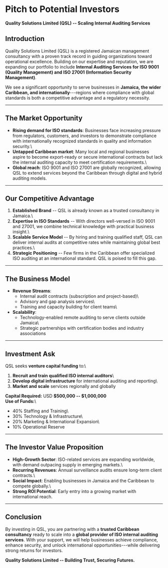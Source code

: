 # Pitch to Potential Investors

**Quality Solutions Limited (QSL) -- Scaling Internal Auditing
Services**

## Introduction

Quality Solutions Limited (QSL) is a registered Jamaican management
consultancy with a proven track record in guiding organizations toward
operational excellence. Building on our expertise and reputation, we are
expanding our portfolio to include **Internal Auditing Services for ISO
9001 (Quality Management) and ISO 27001 (Information Security
Management)**.

We see a significant opportunity to serve businesses in **Jamaica, the
wider Caribbean, and internationally**---regions where compliance with
global standards is both a competitive advantage and a regulatory
necessity.

------------------------------------------------------------------------

## The Market Opportunity

-   **Rising demand for ISO standards**: Businesses face increasing
    pressure from regulators, customers, and investors to demonstrate
    compliance with internationally recognized standards in quality and
    information security.\
-   **Untapped Caribbean market**: Many local and regional businesses
    aspire to become export-ready or secure international contracts but
    lack the internal auditing capacity to meet certification
    requirements.\
-   **Global reach**: ISO 9001 and ISO 27001 are globally recognized,
    allowing QSL to extend services beyond the Caribbean through digital
    and hybrid auditing models.

------------------------------------------------------------------------

## Our Competitive Advantage

1.  **Established Brand** -- QSL is already known as a trusted
    consultancy in Jamaica.\
2.  **Expertise in ISO Standards** -- With directors well-versed in ISO
    9001 and 27001, we combine technical knowledge with practical
    business insight.\
3.  **Scalable Service Model** -- By hiring and training qualified
    staff, QSL can deliver internal audits at competitive rates while
    maintaining global best practices.\
4.  **Strategic Positioning** -- Few firms in the Caribbean offer
    specialized ISO auditing at an international standard. QSL is poised
    to fill this gap.

------------------------------------------------------------------------

## The Business Model

-   **Revenue Streams**:
    -   Internal audit contracts (subscription and project-based)\
    -   Advisory and gap analysis services\
    -   Training and capacity building for client teams\
-   **Scalability**:
    -   Technology-enabled remote auditing to serve clients outside
        Jamaica\
    -   Strategic partnerships with certification bodies and industry
        associations

------------------------------------------------------------------------

## Investment Ask

QSL seeks **venture capital funding** to:\
1. **Recruit and train qualified ISO internal auditors**\
2. **Develop digital infrastructure** for international auditing and
reporting\
3. **Market and scale** services regionally and globally

**Capital Required:** USD **\$500,000 -- \$1,000,000**\
**Use of Funds:**\
- 40% Staffing and Training\
- 30% Technology & Infrastructure\
- 20% Marketing & International Expansion\
- 10% Operational Reserve

------------------------------------------------------------------------

## The Investor Value Proposition

-   **High-Growth Sector**: ISO-related services are expanding
    worldwide, with demand outpacing supply in emerging markets.\
-   **Recurring Revenues**: Annual surveillance audits ensure long-term
    client contracts.\
-   **Social Impact**: Enabling businesses in Jamaica and the Caribbean
    to compete globally.\
-   **Strong ROI Potential**: Early entry into a growing market with
    international reach.

------------------------------------------------------------------------

## Conclusion

By investing in QSL, you are partnering with a **trusted Caribbean
consultancy** ready to scale into a **global provider of ISO internal
auditing services**. With your support, we will help businesses achieve
compliance, enhance security, and unlock international
opportunities---while delivering strong returns for investors.

**Quality Solutions Limited -- Building Trust, Securing Futures.**

